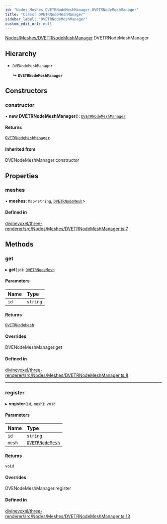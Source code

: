 ```yaml
---
id: "Nodes_Meshes_DVETRNodeMeshManager.DVETRNodeMeshManager"
title: "Class: DVETRNodeMeshManager"
sidebar_label: "DVETRNodeMeshManager"
custom_edit_url: null
---
```


[Nodes/Meshes/DVETRNodeMeshManager](../modules/Nodes_Meshes_DVETRNodeMeshManager.md).DVETRNodeMeshManager

## Hierarchy

- `DVENodeMeshManager`

  ↳ **`DVETRNodeMeshManager`**

## Constructors

### constructor

• **new DVETRNodeMeshManager**(): [`DVETRNodeMeshManager`](Nodes_Meshes_DVETRNodeMeshManager.DVETRNodeMeshManager.md)

#### Returns

[`DVETRNodeMeshManager`](Nodes_Meshes_DVETRNodeMeshManager.DVETRNodeMeshManager.md)

#### Inherited from

DVENodeMeshManager.constructor

## Properties

### meshes

• **meshes**: `Map`\<`string`, [`DVETRNodeMesh`](Nodes_Meshes_DVETRNodeMesh.DVETRNodeMesh.md)\>

#### Defined in

[divinevoxel/three-renderer/src/Nodes/Meshes/DVETRNodeMeshManager.ts:7](https://github.com/lucasdamianjohnson/DivineVoxelEngine/blob/596fa7391478620ed460dfb4856ff0a763b91c49/divinevoxel/three-renderer/src/Nodes/Meshes/DVETRNodeMeshManager.ts#L7)

## Methods

### get

▸ **get**(`id`): [`DVETRNodeMesh`](Nodes_Meshes_DVETRNodeMesh.DVETRNodeMesh.md)

#### Parameters

| Name | Type |
| :------ | :------ |
| `id` | `string` |

#### Returns

[`DVETRNodeMesh`](Nodes_Meshes_DVETRNodeMesh.DVETRNodeMesh.md)

#### Overrides

DVENodeMeshManager.get

#### Defined in

[divinevoxel/three-renderer/src/Nodes/Meshes/DVETRNodeMeshManager.ts:8](https://github.com/lucasdamianjohnson/DivineVoxelEngine/blob/596fa7391478620ed460dfb4856ff0a763b91c49/divinevoxel/three-renderer/src/Nodes/Meshes/DVETRNodeMeshManager.ts#L8)

___

### register

▸ **register**(`id`, `mesh`): `void`

#### Parameters

| Name | Type |
| :------ | :------ |
| `id` | `string` |
| `mesh` | [`DVETRNodeMesh`](Nodes_Meshes_DVETRNodeMesh.DVETRNodeMesh.md) |

#### Returns

`void`

#### Overrides

DVENodeMeshManager.register

#### Defined in

[divinevoxel/three-renderer/src/Nodes/Meshes/DVETRNodeMeshManager.ts:13](https://github.com/lucasdamianjohnson/DivineVoxelEngine/blob/596fa7391478620ed460dfb4856ff0a763b91c49/divinevoxel/three-renderer/src/Nodes/Meshes/DVETRNodeMeshManager.ts#L13)
